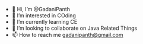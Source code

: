 - 👋 Hi, I’m @GadaniPanth
- 👀 I’m interested in COding
- 🌱 I’m currently learning CE
- 💞️ I’m looking to collaborate on Java Related Things
- 📫 How to reach me gadanipanth@gmail.com

<!---
GadaniPanth/GadaniPanth is a ✨ special ✨ repository because its `README.md` (this file) appears on your GitHub profile.
You can click the Preview link to take a look at your changes.
--->
